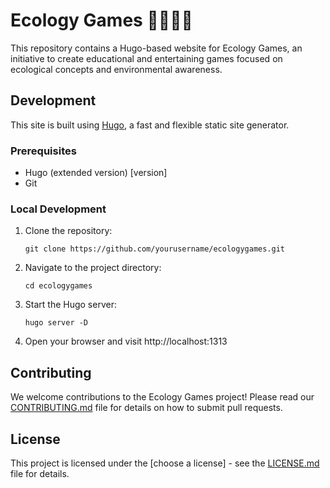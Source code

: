 # Ecology Games 🦝🎲🇪🇺

This repository contains a Hugo-based website for Ecology Games, an initiative to create educational and entertaining games focused on ecological concepts and environmental awareness.

## Development

This site is built using [Hugo](https://gohugo.io/), a fast and flexible static site generator.

### Prerequisites

- Hugo (extended version) [version]
- Git

### Local Development

1. Clone the repository:
   ```
   git clone https://github.com/yourusername/ecologygames.git
   ```
2. Navigate to the project directory:
   ```
   cd ecologygames
   ```
3. Start the Hugo server:
   ```
   hugo server -D
   ```
4. Open your browser and visit http://localhost:1313

## Contributing

We welcome contributions to the Ecology Games project! Please read our [CONTRIBUTING.md](CONTRIBUTING.md) file for details on how to submit pull requests.

## License

This project is licensed under the [choose a license] - see the [LICENSE.md](LICENSE.md) file for details.
